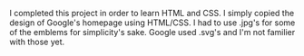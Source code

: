 I completed this project in order to learn HTML and CSS. I simply copied the design of Google's homepage using HTML/CSS.
I had to use .jpg's for some of the emblems for simplicity's sake. Google used .svg's and I'm not familier with those yet.
